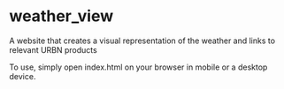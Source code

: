 # weather_view
A website that creates a visual representation of the weather and links to relevant URBN products

To use, simply open index.html on your browser in mobile or a desktop device.